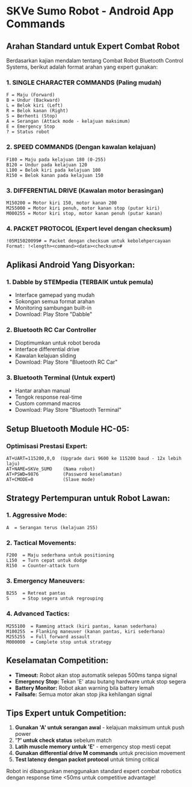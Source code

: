 # SKVe Sumo Robot - Android App Commands

## Arahan Standard untuk Expert Combat Robot

Berdasarkan kajian mendalam tentang Combat Robot Bluetooth Control Systems, berikut adalah format arahan yang expert gunakan:

### 1. SINGLE CHARACTER COMMANDS (Paling mudah)
```
F = Maju (Forward)
B = Undur (Backward) 
L = Belok kiri (Left)
R = Belok kanan (Right)
S = Berhenti (Stop)
A = Serangan (Attack mode - kelajuan maksimum)
E = Emergency Stop
? = Status robot
```

### 2. SPEED COMMANDS (Dengan kawalan kelajuan)
```
F180 = Maju pada kelajuan 180 (0-255)
B120 = Undur pada kelajuan 120
L100 = Belok kiri pada kelajuan 100
R150 = Belok kanan pada kelajuan 150
```

### 3. DIFFERENTIAL DRIVE (Kawalan motor berasingan)
```
M150200 = Motor kiri 150, motor kanan 200
M255000 = Motor kiri penuh, motor kanan stop (putar kiri)
M000255 = Motor kiri stop, motor kanan penuh (putar kanan)
```

### 4. PACKET PROTOCOL (Expert level dengan checksum)
```
!05M15020099# = Packet dengan checksum untuk kebolehpercayaan
Format: !<length><command><data><checksum>#
```

## Aplikasi Android Yang Disyorkan:

### 1. **Dabble by STEMpedia** (TERBAIK untuk pemula)
- Interface gamepad yang mudah
- Sokongan semua format arahan
- Monitoring sambungan built-in
- Download: Play Store "Dabble"

### 2. **Bluetooth RC Car Controller**
- Dioptimumkan untuk robot beroda
- Interface differential drive
- Kawalan kelajuan sliding
- Download: Play Store "Bluetooth RC Car"

### 3. **Bluetooth Terminal** (Untuk expert)
- Hantar arahan manual
- Tengok response real-time
- Custom command macros
- Download: Play Store "Bluetooth Terminal"

## Setup Bluetooth Module HC-05:

### Optimisasi Prestasi Expert:
```
AT+UART=115200,0,0  (Upgrade dari 9600 ke 115200 baud - 12x lebih laju)
AT+NAME=SKVe_SUMO    (Nama robot)
AT+PSWD=9876         (Password keselamatan)
AT+CMODE=0           (Slave mode)
```

## Strategy Pertempuran untuk Robot Lawan:

### 1. **Aggressive Mode:**
```
A  = Serangan terus (kelajuan 255)
```

### 2. **Tactical Movements:**
```
F200  = Maju sederhana untuk positioning
L150  = Turn cepat untuk dodge
R150  = Counter-attack turn
```

### 3. **Emergency Maneuvers:**
```
B255  = Retreat pantas
S     = Stop segera untuk regrouping
```

### 4. **Advanced Tactics:**
```
M255100  = Ramming attack (kiri pantas, kanan sederhana)
M100255  = Flanking maneuver (kanan pantas, kiri sederhana)
M255255  = Full forward assault
M000000  = Complete stop untuk strategy
```

## Keselamatan Competition:

- **Timeout:** Robot akan stop automatik selepas 500ms tanpa signal
- **Emergency Stop:** Tekan 'E' atau butang hardware untuk stop segera
- **Battery Monitor:** Robot akan warning bila battery lemah
- **Failsafe:** Semua motor akan stop jika kehilangan signal

## Tips Expert untuk Competition:

1. **Gunakan 'A' untuk serangan awal** - kelajuan maksimum untuk push power
2. **'?' untuk check status** sebelum match
3. **Latih muscle memory untuk 'E'** - emergency stop mesti cepat
4. **Gunakan differential drive M commands** untuk precision movement
5. **Test latency dengan packet protocol** untuk timing critical

Robot ini dibangunkan menggunakan standard expert combat robotics dengan response time <50ms untuk competitive advantage!